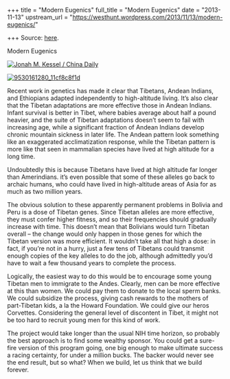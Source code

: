+++
title = "Modern Eugenics"
full_title = "Modern Eugenics"
date = "2013-11-13"
upstream_url = "https://westhunt.wordpress.com/2013/11/13/modern-eugenics/"

+++
Source: [here](https://westhunt.wordpress.com/2013/11/13/modern-eugenics/).

Modern Eugenics



[![Jonah M. Kessel / China
Daily](https://westhunt.files.wordpress.com/2013/11/prayerglags_024.jpg?w=640&h=426)](https://westhunt.files.wordpress.com/2013/11/prayerglags_024.jpg)

[![9530161280_11cf8c8f1d](https://westhunt.files.wordpress.com/2013/11/9530161280_11cf8c8f1d.jpg?w=640)](https://westhunt.files.wordpress.com/2013/11/9530161280_11cf8c8f1d.jpg)

Recent work in genetics has made it clear that Tibetans, Andean Indians,
and Ethiopians adapted independently to high-altitude living. It’s
also clear that the Tibetan adaptations are more effective those in
Andean Indians. Infant survival is better in Tibet, where babies average
about half a pound heavier, and the suite of Tibetan adaptations doesn’t
seem to fail with increasing age, while a significant fraction of
Andean Indians develop chronic mountain sickness in later life. The
Andean pattern look something like an exaggerated acclimatization
response, while the Tibetan pattern is more like that seen in mammalian
species have lived at high altitude for a long time.

Undoubtedly this is because Tibetans have lived at high altitude far
longer than Amerindians. it’s even possible that some of these alleles
go back to archaic humans, who could have lived in high-altitude areas
of Asia for as much as two million years.

The obvious solution to these apparently permanent problems in Bolivia
and Peru is a dose of Tibetan genes. Since Tibetan alleles are more
effective, they must confer higher fitness, and so their frequencies
should gradually increase with time. This doesn’t mean that Bolivians
would turn Tibetan overall – the change would only happen in those genes
for which the Tibetan version was more efficient. It wouldn’t take all
that high a dose: in fact, if you’re not in a hurry, just a few tens of
Tibetans could transmit enough copies of the key alleles to do the job,
although admittedly you’d have to wait a few thousand years to complete
the process.

Logically, the easiest way to do this would be to encourage some young
Tibetan men to immigrate to the Andes. Clearly, men can be more
effective at this than women. We could pay them to donate to the local
sperm banks. We could subsidize the process, giving cash rewards to the
mothers of part-Tibetan kids, a la the Howard Foundation. We could give
our heros Corvettes. Considering the general level of discontent in
Tibet, it might not be too hard to recruit young men for this kind of
work.

The project would take longer than the usual NIH time horizon, so
probably the best approach is to find some wealthy sponsor. You could
get a sure-fire version of this program going, one big enough to make
ultimate success a racing certainty, for under a million bucks. The
backer would never see the end result, but so what? When we build, let
us think that we build forever.

